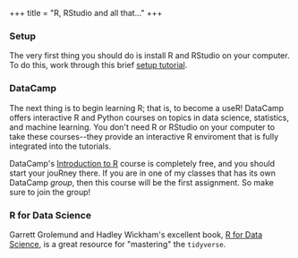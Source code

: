 +++
title = "R, RStudio and all that..."
+++

### Setup

The very first thing you should do is install R and RStudio on your computer. To do this, work through this brief [setup tutorial](https://jjallaire.shinyapps.io/learnr-tutorial-00-setup/).

### DataCamp

The next thing is to begin learning R; that is, to become a useR! DataCamp offers interactive R and Python courses on topics in data science, statistics, and machine learning. You don't need R or RStudio on your computer to take these courses--they provide an interactive R enviroment that is fully integrated into the tutorials.

DataCamp's [Introduction to R](https://www.datacamp.com/courses/free-introduction-to-r) course is completely free, and you should start your jouRney there. If you are in one of my classes that has its own DataCamp *group*, then this course will be the first assignment. So make sure to join the group!

### R for Data Science

Garrett Grolemund and Hadley Wickham's excellent book, [R for Data Science](http://r4ds.had.co.nz), is a great resource for "mastering" the `tidyverse`.